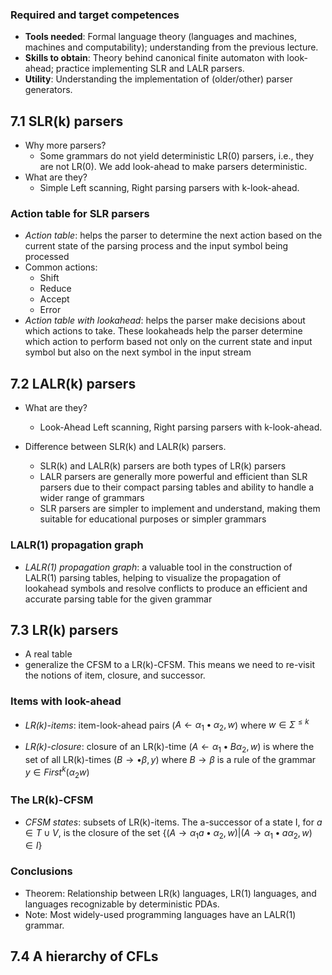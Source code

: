 ### Required and target competences
- **Tools needed**: Formal language theory (languages and machines, machines and computability); understanding from the previous lecture.
- **Skills to obtain**: Theory behind canonical finite automaton with look-ahead; practice implementing SLR and LALR parsers.
- **Utility**: Understanding the implementation of (older/other) parser generators.
## 7.1 SLR(k) parsers
- Why more parsers?
  - Some grammars do not yield deterministic LR(0) parsers, i.e., they are not LR(0). We add look-ahead to make parsers deterministic.
- What are they?
  - Simple Left scanning, Right parsing parsers with k-look-ahead.
### Action table for SLR parsers
- *Action table*: helps the parser to determine the next action based on the current state of the parsing process and the input symbol being processed
- Common actions:
	- Shift
	- Reduce
	- Accept
	- Error
- *Action table with lookahead*: helps the parser make decisions about which actions to take. These lookaheads help the parser determine which action to perform based not only on the current state and input symbol but also on the next symbol in the input stream

## 7.2 LALR(k) parsers
- What are they?
  - Look-Ahead Left scanning, Right parsing parsers with k-look-ahead.

- Difference between SLR(k) and LALR(k) parsers.
	- SLR(k) and LALR(k) parsers are both types of LR(k) parsers
	- LALR parsers are generally more powerful and efficient than SLR parsers due to their compact parsing tables and ability to handle a wider range of grammars
	- SLR parsers are simpler to implement and understand, making them suitable for educational purposes or simpler grammars

### LALR(1) propagation graph
- *LALR(1) propagation graph*: a valuable tool in the construction of LALR(1) parsing tables, helping to visualize the propagation of lookahead symbols and resolve conflicts to produce an efficient and accurate parsing table for the given grammar
## 7.3 LR(k) parsers
- A real table
- generalize the CFSM to a LR(k)-CFSM.
	This means we need to re-visit the notions of item, closure, and successor.
### Items with look-ahead
- *LR(k)-items*: item-look-ahead pairs ($A \leftarrow \alpha_1 \bullet \alpha_2, w$) where $w \in \Sigma^{ \le k}$

- *LR(k)-closure*: closure of an LR(k)-time ($A \leftarrow \alpha_1 \bullet B \alpha_2, w$) is where the set of all LR(k)-times ($B \rightarrow \bullet \beta , y$) where
	$B \rightarrow \beta$ is a rule of the grammar
	$y \in First^k (\alpha_2 w)$


### The LR(k)-CFSM
- *CFSM states*: subsets of LR(k)-items. The a-successor of a state I, for $a \in T \cup V$, is the closure of the set $\{ (A \rightarrow \alpha_1 a \bullet\alpha_2 , w) | (A \rightarrow \alpha_1 \bullet a\alpha_2 , w) \in I \}$








### Conclusions
- Theorem: Relationship between LR(k) languages, LR(1) languages, and languages recognizable by deterministic PDAs.
- Note: Most widely-used programming languages have an LALR(1) grammar.

## 7.4 A hierarchy of CFLs